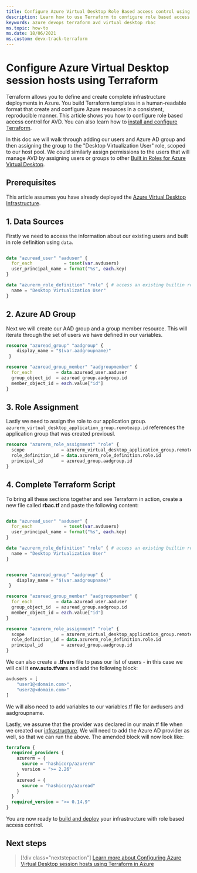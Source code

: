 ```yaml
---
title: Configure Azure Virtual Desktop Role Based access control using Terraform
description: Learn how to use Terraform to configure role based access control for Azure Virtual Desktop.
keywords: azure devops terraform avd virtual desktop rbac
ms.topic: how-to
ms.date: 18/06/2021
ms.custom: devx-track-terraform
---
```


# Configure Azure Virtual Desktop session hosts using Terraform

Terraform allows you to define and create complete infrastructure deployments in Azure. You build Terraform templates in a human-readable format that create and configure Azure resources in a consistent, reproducible manner. This article shows you how to configure role based access control for AVD. You can also learn how to [install and configure Terraform](get-started-cloud-shell.md).

In this doc we will walk through adding our users and Azure AD group and then assigning the group to the "Desktop Virtualization User" role, scoped to our host pool.  We could similarly assign permissions to the users that will manage AVD by assigning users or groups to other [Built in Roles for Azure Virtual Desktop](https://docs.microsoft.com/en-us/azure/virtual-desktop/rbac).

## Prerequisites

This article assumes you have already deployed the [Azure Virtual Desktop Infrastructure](../create-azure-virtual-desktop.md).


## 1. Data Sources

Firstly we need to access the information about our existing users and built in role definition using `data`.

```terraform

data "azuread_user" "aaduser" {
  for_each            = toset(var.avdusers)
  user_principal_name = format("%s", each.key)
}

data "azurerm_role_definition" "role" { # access an existing builtin role
  name = "Desktop Virtualization User"
}
```

## 2. Azure AD Group

Next we will create our AAD group and a group member resource.  This will iterate through the set of users we have defined in our variables.

```terraform
resource "azuread_group" "aadgroup" {
    display_name = "$(var.aadgroupname)"
 }

resource "azuread_group_member" "aadgroupmember" {
  for_each         = data.azuread_user.aaduser
  group_object_id  = azuread_group.aadgroup.id
  member_object_id = each.value["id"]
}
```
## 3. Role Assignment

Lastly we need to assign the role to our application group.  `azurerm_virtual_desktop_application_group.remoteapp.id` references the application group that was created previousl. 

```terraform
resource "azurerm_role_assignment" "role" {
  scope              = azurerm_virtual_desktop_application_group.remoteapp.id
  role_definition_id = data.azurerm_role_definition.role.id
  principal_id       = azuread_group.aadgroup.id
}
```

## 4. Complete Terraform Script

To bring all these sections together and see Terraform in action, create a new file called **rbac.tf** and paste the following content:


```terraform

data "azuread_user" "aaduser" {
  for_each            = toset(var.avdusers)
  user_principal_name = format("%s", each.key)
}

data "azurerm_role_definition" "role" { # access an existing builtin role
  name = "Desktop Virtualization User"
}


resource "azuread_group" "aadgroup" {
    display_name = "$(var.aadgroupname)"
 }

resource "azuread_group_member" "aadgroupmember" {
  for_each         = data.azuread_user.aaduser
  group_object_id  = azuread_group.aadgroup.id
  member_object_id = each.value["id"]
}

resource "azurerm_role_assignment" "role" {
  scope              = azurerm_virtual_desktop_application_group.remoteapp.id
  role_definition_id = data.azurerm_role_definition.role.id
  principal_id       = azuread_group.aadgroup.id
}
```

We can also create a **.tfvars** file to pass our list of users - in this case we will call it **env.auto.tfvars** and add the following block:

```terraform
avdusers = [
    "user1@<domain.com>",
    "user2@<domain.com>"
]
```
We will also need to add variables to our variables.tf file for avdusers and aadgroupname.

Lastly, we assume that the provider was declared in our main.tf file when we created our [infrastructure](../create-azure-virtual-desktop.md).  We will need to add the Azure AD provider as well, so that we can run the above.  The amended block will now look like:

```terraform
terraform {
  required_providers {
    azurerm = {
      source = "hashicorp/azurerm"
      version = ">= 2.26"
    }
    azuread = {
      source = "hashicorp/azuread"
    }
  }
  required_version = ">= 0.14.9"
}
```

You are now ready to [build and deploy](../create-azure-virtual-desktop.md#build-and-deploy-the-infrastructure) your infrastructure with role based access control.
## Next steps

> [!div class="nextstepaction"] 
> [Learn more about Configuring Azure Virtual Desktop session hosts using Terraform in Azure](/articles/terraform/create-avd-session-host.md)